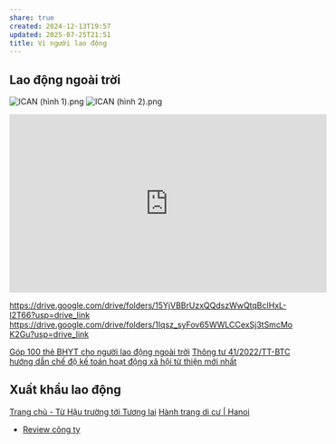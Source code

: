 ```yaml
---
share: true
created: 2024-12-13T19:57
updated: 2025-07-25T21:51
title: Vì người lao động
---
```

## Lao động ngoài trời
![ICAN (hình 1).png](../../../assets/attachments/ICAN%20(h%C3%ACnh%201).png)
![ICAN (hình 2).png](../../../assets/attachments/ICAN%20(h%C3%ACnh%202).png)

<iframe width="560" height="315" src="https://www.youtube.com/embed/watch?v=wU9btG-zcAo" title="YouTube video player" frameborder="0" allow="accelerometer; autoplay; clipboard-write; encrypted-media; gyroscope; picture-in-picture; web-share" referrerpolicy="strict-origin-when-cross-origin" allowfullscreen></iframe>

https://drive.google.com/drive/folders/15YjVBBrUzxQQdszWwQtqBcIHxL-I2T66?usp=drive_link
https://drive.google.com/drive/folders/1Iqsz_syFov65WWLCCexSj3tSmcMoK2Gu?usp=drive_link

[‪Góp 100 thẻ BHYT cho người lao động ngoài trời](https://www.facebook.com/hashtag/gop100thebhyt)
[Thông tư 41/2022/TT-BTC hướng dẫn chế độ kế toán hoạt động xã hội từ thiện mới nhất](https://thuvienphapluat.vn/van-ban/Ke-toan-Kiem-toan/Thong-tu-41-2022-TT-BTC-huong-dan-che-do-ke-toan-hoat-dong-xa-hoi-tu-thien-499976.aspx)

## Xuất khẩu lao động
[Trang chủ - Từ Hậu trường tới Tương lai](https://hautruongtuonglai.vn/)
[Hành trang di cư | Hanoi](https://www.facebook.com/hanhtrangdicu)

- [Review công ty](./Review%20c%C3%B4ng%20ty.md)

